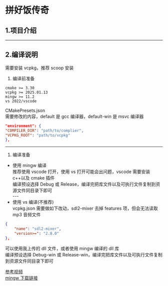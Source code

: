 # 拼好饭传奇

## 1.项目介绍

---

## 2.编译说明

需要安装 vcpkg，推荐 scoop 安装

1. 编译前准备

```
cmake >= 3.30
vcpkg >= 2025.01.13
mingw >= 11.2
vs 2022/vscode
```

CMakePresets.json <br>
需要修改的内容，default 是 gcc 编译器，default-win 是 msvc 编译器

```json
"environment": {
"COMPILER_DIR": "path/to/complier",
"VCPKG_ROOT": "path/to/vcpkg"
},
```

---

1. 编译准备

-   使用 mingw 编译 <br>
    推荐使用 vscode 打开，使用 vs 打开可能会出问题，vscode 需要安装 c++以及 cmake 插件 <br>
    编译预设选择 Debug 或 Release，编译完把库文件以及可执行文件复制到资源文件同目录下即可 <br>---
-   使用 vs 编译(不推荐)<br>
    vcpkg.json 需要做如下改动，sdl2-mixer 去掉 features 项，但会无法读取 mp3 音频文件 <br>

```json
{
    "name": "sdl2-mixer",
    "version>=": "2.8.0"
},
```

可以使用我上传的 dll 文件，或者使用 mingw 编译的 dll 库 <br>
编译预设选择 Debug-win 或 Release-win，编译完把库文件以及可执行文件复制到资源文件同目录下即可 <br>

[参考视频](https://www.bilibili.com/video/BV1wDUcYBEQB) <br>
[mingw 下载链接](https://github.com/niXman/mingw-builds-binaries/releases)
